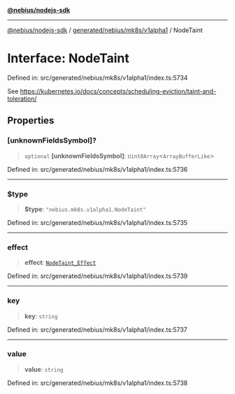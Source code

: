 [**@nebius/nodejs-sdk**](../../../../../README.md)

***

[@nebius/nodejs-sdk](../../../../../README.md) / [generated/nebius/mk8s/v1alpha1](../README.md) / NodeTaint

# Interface: NodeTaint

Defined in: src/generated/nebius/mk8s/v1alpha1/index.ts:5734

See https://kubernetes.io/docs/concepts/scheduling-eviction/taint-and-toleration/

## Properties

### \[unknownFieldsSymbol\]?

> `optional` **\[unknownFieldsSymbol\]**: `Uint8Array`\<`ArrayBufferLike`\>

Defined in: src/generated/nebius/mk8s/v1alpha1/index.ts:5736

***

### $type

> **$type**: `"nebius.mk8s.v1alpha1.NodeTaint"`

Defined in: src/generated/nebius/mk8s/v1alpha1/index.ts:5735

***

### effect

> **effect**: [`NodeTaint_Effect`](../type-aliases/NodeTaint_Effect.md)

Defined in: src/generated/nebius/mk8s/v1alpha1/index.ts:5739

***

### key

> **key**: `string`

Defined in: src/generated/nebius/mk8s/v1alpha1/index.ts:5737

***

### value

> **value**: `string`

Defined in: src/generated/nebius/mk8s/v1alpha1/index.ts:5738
